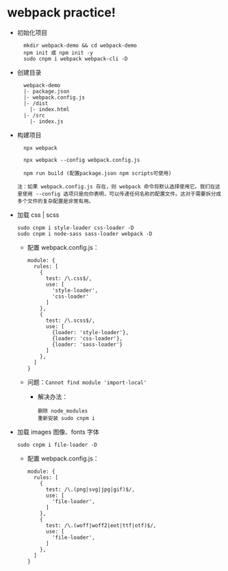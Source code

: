 # webpack practice!

- 初始化项目

        mkdir webpack-demo && cd webpack-demo
        npm init 或 npm init -y
        sudo cnpm i webpack webpack-cli -D

- 创建目录

        webpack-demo
        |- package.json
        |- webpack.config.js
        |- /dist
          |- index.html
        |- /src
          |- index.js

- 构建项目

        npx webpack

        npx webpack --config webpack.config.js

        npm run build (配置package.json npm scripts可使用)

  `注：如果 webpack.config.js 存在，则 webpack 命令将默认选择使用它。我们在这里使用 --config 选项只是向你表明，可以传递任何名称的配置文件。这对于需要拆分成多个文件的复杂配置是非常有用。`

- 加载 css | scss

      sudo cnpm i style-loader css-loader -D
      sudo cnpm i node-sass sass-loader webpack -D

  - 配置 webpack.config.js：

        module: {
          rules: [
            {
              test: /\.css$/,
              use: [
                'style-loader',
                'css-loader'
              ]
            },
            {
              test: /\.scss$/,
              use: [
                {loader: 'style-loader'},
                {loader: 'css-loader'},
                {loader: 'sass-loader'}
              ]
            },
          ]
        }

  - 问题：`Cannot find module 'import-local'`
    - 解决办法：

          删除 node_modules
          重新安装 sudo cnpm i

- 加载 images 图像、fonts 字体

      sudo cnpm i file-loader -D

  - 配置 webpack.config.js：

        module: {
          rules: [
            {
              test: /\.(png|svg|jpg|gif)$/,
              use: [
                'file-loader',
              ]
            },
            {
              test: /\.(woff|woff2|eot|ttf|otf)$/,
              use: [
                'file-loader',
              ]
            },
          ]
        }

